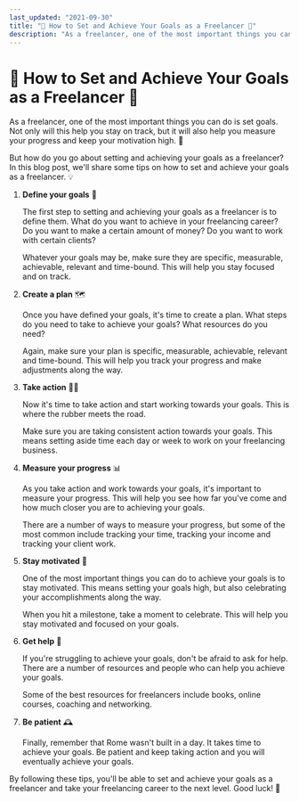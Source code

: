 ```yaml
---
last_updated: "2021-09-30"
title: "🎯 How to Set and Achieve Your Goals as a Freelancer 🚀"
description: "As a freelancer, one of the most important things you can do is set goals. Not only will this help you stay on track, but it will also help you measure your progress and keep your motivation high. 🙌"
---
```


# 🎯 How to Set and Achieve Your Goals as a Freelancer 🚀

As a freelancer, one of the most important things you can do is set goals. Not only will this help you stay on track, but it will also help you measure your progress and keep your motivation high. 🙌

But how do you go about setting and achieving your goals as a freelancer? In this blog post, we'll share some tips on how to set and achieve your goals as a freelancer. 💡

1. **Define your goals** 📝

    The first step to setting and achieving your goals as a freelancer is to define them. What do you want to achieve in your freelancing career? Do you want to make a certain amount of money? Do you want to work with certain clients?

    Whatever your goals may be, make sure they are specific, measurable, achievable, relevant and time-bound. This will help you stay focused and on track.

2. **Create a plan** 🗺️

    Once you have defined your goals, it's time to create a plan. What steps do you need to take to achieve your goals? What resources do you need?

    Again, make sure your plan is specific, measurable, achievable, relevant and time-bound. This will help you track your progress and make adjustments along the way.

3. **Take action** 🏃‍♂️

    Now it's time to take action and start working towards your goals. This is where the rubber meets the road.

    Make sure you are taking consistent action towards your goals. This means setting aside time each day or week to work on your freelancing business.

4. **Measure your progress** 📊

    As you take action and work towards your goals, it's important to measure your progress. This will help you see how far you've come and how much closer you are to achieving your goals.

    There are a number of ways to measure your progress, but some of the most common include tracking your time, tracking your income and tracking your client work.

5. **Stay motivated** 💪

    One of the most important things you can do to achieve your goals is to stay motivated. This means setting your goals high, but also celebrating your accomplishments along the way.

    When you hit a milestone, take a moment to celebrate. This will help you stay motivated and focused on your goals.

6. **Get help** 🤝

    If you're struggling to achieve your goals, don't be afraid to ask for help. There are a number of resources and people who can help you achieve your goals.

    Some of the best resources for freelancers include books, online courses, coaching and networking.

7. **Be patient** 🕰️

    Finally, remember that Rome wasn't built in a day. It takes time to achieve your goals. Be patient and keep taking action and you will eventually achieve your goals.

By following these tips, you'll be able to set and achieve your goals as a freelancer and take your freelancing career to the next level. Good luck! 🚀
